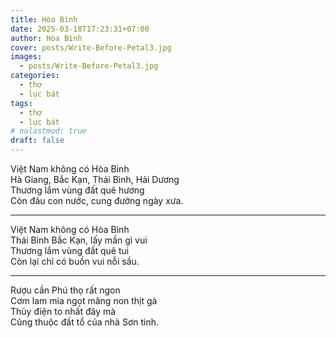 ```yaml
---
title: Hòa Bình
date: 2025-03-18T17:23:31+07:00
author: Hòa Bình
cover: posts/Write-Before-Petal3.jpg
images:
  - posts/Write-Before-Petal3.jpg
categories:
  - thơ
  - lục bát
tags:
  - thơ
  - lục bát
# nolastmod: true
draft: false
---
```


Việt Nam không có Hòa Bình  
Hà Giang, Bắc Kạn, Thái Bình, Hải Dương  
Thương lắm vùng đất quê hương  
Còn đâu con nước, cung đường ngày xưa.

----

Việt Nam không có Hòa Bình  
Thái Bình Bắc Kạn, lấy mần gì vui  
Thương lắm vùng đất quê tui  
Còn lại chỉ có buồn vui nỗi sầu.

----

Rượu cần Phú thọ rất ngon  
Cơm lam mía ngọt măng non thịt gà  
Thủy điện to nhất đây mà  
Cũng thuộc đất tổ của nhà Sơn tinh.
